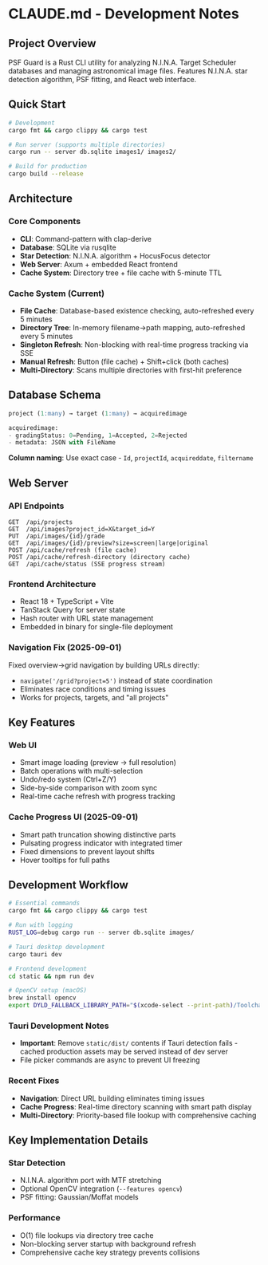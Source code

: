 # CLAUDE.md - Development Notes

## Project Overview

PSF Guard is a Rust CLI utility for analyzing N.I.N.A. Target Scheduler databases and managing astronomical image files. Features N.I.N.A. star detection algorithm, PSF fitting, and React web interface.

## Quick Start

```bash
# Development
cargo fmt && cargo clippy && cargo test

# Run server (supports multiple directories)
cargo run -- server db.sqlite images1/ images2/

# Build for production
cargo build --release
```

## Architecture

### Core Components
- **CLI**: Command-pattern with clap-derive
- **Database**: SQLite via rusqlite
- **Star Detection**: N.I.N.A. algorithm + HocusFocus detector
- **Web Server**: Axum + embedded React frontend
- **Cache System**: Directory tree + file cache with 5-minute TTL

### Cache System (Current)
- **File Cache**: Database-based existence checking, auto-refreshed every 5 minutes
- **Directory Tree**: In-memory filename→path mapping, auto-refreshed every 5 minutes
- **Singleton Refresh**: Non-blocking with real-time progress tracking via SSE
- **Manual Refresh**: Button (file cache) + Shift+click (both caches)
- **Multi-Directory**: Scans multiple directories with first-hit preference

## Database Schema

```sql
project (1:many) → target (1:many) → acquiredimage

acquiredimage:
- gradingStatus: 0=Pending, 1=Accepted, 2=Rejected
- metadata: JSON with FileName
```

**Column naming**: Use exact case - `Id`, `projectId`, `acquireddate`, `filtername`

## Web Server

### API Endpoints
```
GET  /api/projects
GET  /api/images?project_id=X&target_id=Y
PUT  /api/images/{id}/grade
GET  /api/images/{id}/preview?size=screen|large|original
POST /api/cache/refresh (file cache)
POST /api/cache/refresh-directory (directory cache)
GET  /api/cache/status (SSE progress stream)
```

### Frontend Architecture
- React 18 + TypeScript + Vite
- TanStack Query for server state
- Hash router with URL state management
- Embedded in binary for single-file deployment

### Navigation Fix (2025-09-01)
Fixed overview→grid navigation by building URLs directly:
- `navigate('/grid?project=5')` instead of state coordination
- Eliminates race conditions and timing issues
- Works for projects, targets, and "all projects"

## Key Features

### Web UI
- Smart image loading (preview → full resolution)
- Batch operations with multi-selection
- Undo/redo system (Ctrl+Z/Y)  
- Side-by-side comparison with zoom sync
- Real-time cache refresh with progress tracking

### Cache Progress UI (2025-09-01)
- Smart path truncation showing distinctive parts
- Pulsating progress indicator with integrated timer
- Fixed dimensions to prevent layout shifts
- Hover tooltips for full paths

## Development Workflow

```bash
# Essential commands
cargo fmt && cargo clippy && cargo test

# Run with logging
RUST_LOG=debug cargo run -- server db.sqlite images/

# Tauri desktop development
cargo tauri dev

# Frontend development  
cd static && npm run dev

# OpenCV setup (macOS)
brew install opencv
export DYLD_FALLBACK_LIBRARY_PATH="$(xcode-select --print-path)/Toolchains/XcodeDefault.xctoolchain/usr/lib/"
```

### Tauri Development Notes
- **Important**: Remove `static/dist/` contents if Tauri detection fails - cached production assets may be served instead of dev server
- File picker commands are async to prevent UI freezing

### Recent Fixes
- **Navigation**: Direct URL building eliminates timing issues
- **Cache Progress**: Real-time directory scanning with smart path display
- **Multi-Directory**: Priority-based file lookup with comprehensive caching

## Key Implementation Details

### Star Detection
- N.I.N.A. algorithm port with MTF stretching
- Optional OpenCV integration (`--features opencv`)
- PSF fitting: Gaussian/Moffat models

### Performance
- O(1) file lookups via directory tree cache
- Non-blocking server startup with background refresh
- Comprehensive cache key strategy prevents collisions